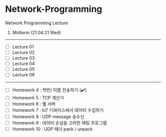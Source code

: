 # Network-Programming
Network Programming Lecture 



1. Midterm (21.04.21 Wed) 
---------------------------------------------------------------
- [ ] Lecture 01 
- [ ] Lecture 02
- [ ] Lecture 03
- [ ] Lecture 04
- [ ] Lecture 05
- [ ] Lecture 06
---------------------------------------------------------------

- [ ] Homework 4 : 학번/ 이름 전송하기 (✔️)
- [ ] Homework 5 : TCP 계산기
- [ ] Homework 6 : 웹 서버 
- [ ] Homework 7 : IoT 디바이스에서 데이터 수집하기
- [ ] Homework 8 : UDP message 송수신
- [ ] Homework 9 : 데이터 손실을 고려한 채팅 프로그램
- [ ] Homework 10 : UDP 헤더 pack / unpack 
